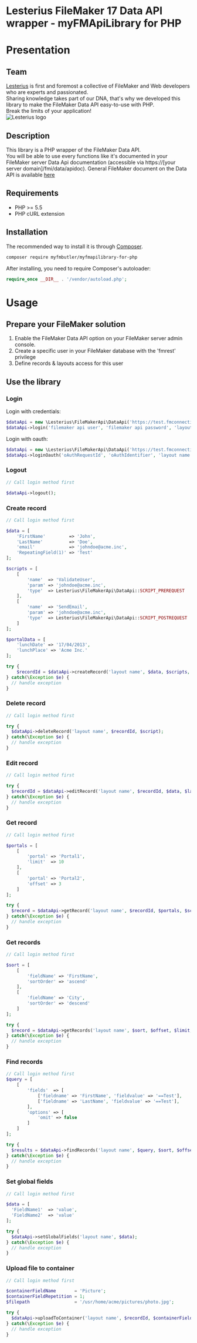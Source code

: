 Lesterius FileMaker 17 Data API wrapper - myFMApiLibrary for PHP
=======================

# Presentation

## Team
[Lesterius](https://www.lesterius.com "Lesterius") is first and foremost a collective of FileMaker and Web developers who are experts and passionated.\
Sharing knowledge takes part of our DNA, that's why we developed this library to make the FileMaker Data API easy-to-use with PHP.\
Break the limits of your application!\
![Lesterius logo](http://i1.createsend1.com/ei/r/29/D33/DFF/183501/csfinal/Mailing_Lesterius-logo.png "Lesterius")

## Description
This library is a PHP wrapper of the FileMaker Data API.<br/>
You will be able to use every functions like it's documented in your FileMaker server Data Api documentation (accessible via https://[your server domain]/fmi/data/apidoc).
General FileMaker document on the Data API is available [here](https://fmhelp.filemaker.com/docs/17/en/dataapi/)

## Requirements

- PHP >= 5.5
- PHP cURL extension

## Installation

The recommended way to install it is through [Composer](http://getcomposer.org).

```bash
composer require myfmbutler/myfmapilibrary-for-php
```

After installing, you need to require Composer's autoloader:

```php
require_once __DIR__ . '/vendor/autoload.php';
```

# Usage

## Prepare your FileMaker solution

1. Enable the FileMaker Data API option on your FileMaker server admin console.
2. Create a specific user in your FileMaker database with the 'fmrest' privilege
3. Define records & layouts access for this user

## Use the library

### Login

Login with credentials:
```php
$dataApi = new \Lesterius\FileMakerApi\DataApi('https://test.fmconnection.com/fmi/data', 'MyDatabase');
$dataApi->login('filemaker api user', 'filemaker api password', 'layout name');
```

Login with oauth:
```php
$dataApi = new \Lesterius\FileMakerApi\DataApi('https://test.fmconnection.com/fmi/data', 'MyDatabase');
$dataApi->loginOauth('oAuthRequestId', 'oAuthIdentifier', 'layout name');
```

### Logout

```php
// Call login method first

$dataApi->logout();
```

### Create record

```php
// Call login method first

$data = [
    'FirstName'         => 'John',
    'LastName'          => 'Doe',
    'email'             => 'johndoe@acme.inc',
    'RepeatingField(1)' => 'Test'
];

$scripts = [
    [
        'name'  => 'ValidateUser',
        'param' => 'johndoe@acme.inc',
        'type'  => Lesterius\FileMakerApi\DataApi::SCRIPT_PREREQUEST
    ],
    [
        'name'  => 'SendEmail',
        'param' => 'johndoe@acme.inc',
        'type'  => Lesterius\FileMakerApi\DataApi::SCRIPT_POSTREQUEST
    ]
];

$portalData = [
    'lunchDate' => '17/04/2013',
    'lunchPlace' => 'Acme Inc.'
];

try {
    $recordId = $dataApi->createRecord('layout name', $data, $scripts, $portalData);
} catch(\Exception $e) {
  // handle exception
}
```

### Delete record

```php
// Call login method first

try {
  $dataApi->deleteRecord('layout name', $recordId, $script);
} catch(\Exception $e) {
  // handle exception
}
```

### Edit record

```php
// Call login method first

try {
  $recordId = $dataApi->editRecord('layout name', $recordId, $data, $lastModificationId, $$portalData, $scripts);
} catch(\Exception $e) {
  // handle exception
}
```

### Get record

```php
// Call login method first

$portals = [
    [
        'portal' => 'Portal1',
        'limit'  => 10
    ],
    [ 
        'portal' => 'Portal2',
        'offset' => 3
    ]
];

try {
  $record = $dataApi->getRecord('layout name', $recordId, $portals, $scripts);
} catch(\Exception $e) {
  // handle exception
}
```

### Get records

```php
// Call login method first

$sort = [
    [
        'fieldName' => 'FirstName',
        'sortOrder' => 'ascend'
    ],
    [
        'fieldName' => 'City',
        'sortOrder' => 'descend'
    ]
];

try {
  $record = $dataApi->getRecords('layout name', $sort, $offset, $limit, $portals, $scripts);
} catch(\Exception $e) {
  // handle exception
}
```

### Find records

```php
// Call login method first
$query = [
    [
        'fields'  => [
            ['fieldname' => 'FirstName', 'fieldvalue' => '==Test'],
            ['fieldname' => 'LastName', 'fieldvalue' => '==Test'],
        ],
        'options' => [
            'omit' => false
        ]
    ]
];

try {
  $results = $dataApi->findRecords('layout name', $query, $sort, $offset, $limit, $portals, $scripts, $responseLayout);
} catch(\Exception $e) {
  // handle exception
}
```

### Set global fields

```php
// Call login method first

$data = [
  'FieldName1'	=> 'value',
  'FieldName2'	=> 'value'
];

try {
  $dataApi->setGlobalFields('layout name', $data);
} catch(\Exception $e) {
  // handle exception
}
```

### Upload file to container

```php
// Call login method first

$containerFieldName       = 'Picture';
$containerFieldRepetition = 1;
$filepath                 = '/usr/home/acme/pictures/photo.jpg';

try {
  $dataApi->uploadToContainer('layout name', $recordId, $containerFieldName, $containerFieldRepetition, $filepath);
} catch(\Exception $e) {
  // handle exception
}
```
